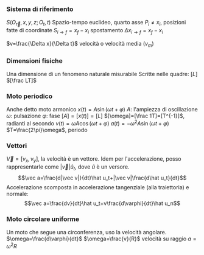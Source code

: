 ### Sistema di riferimento
$S(O_{\vec r},x,y,z;O_t, t)$
Spazio-tempo euclideo, quarto asse
$P_i\ne x_i$, posizioni fatte di coordinate
$S_{i\to f}=x_f-x_i$ spostamento
$\Delta x_{i\to f}=x_f-x_i$ 

$v=\frac{\Delta x}{\Delta t}$ velocità o velocità media ($v_m$)

### Dimensioni fisiche
Una dimensione di un fenomeno naturale misurabile
Scritte nelle quadre:
$[L]$
$[\frac LT]$

### Moto periodico
Anche detto moto armonico
$x(t)=A\sin(\omega t+\varphi)$
$A$: l'ampiezza di oscillazione
$\omega$: pulsazione
$\varphi$: fase
$[A]=[x(t)]=[L]$
$[\omega]=[\frac 1T]=[T^{-1}]$, radianti al secondo
$v(t)=\omega A\cos(\omega t+\varphi)$
$a(t)=-\omega^2A\sin(\omega t+\varphi)$
$T=\frac{2\pi}\omega$, periodo 
### Vettori
$\vec V=[v_x,v_y]$, la velocità è un vettore.
Idem per l'accelerazione, posso rappresentarle come $|\vec v|\hat u_t$, dove $\hat u$ è un versore.
$$\vec a=\frac{d|\vec v|}{dt}\hat u_t+|\vec v|\frac{d\hat u_t}{dt}$$
Accelerazione scomposta in accelerazione tangenziale (alla traiettoria) e normale:
$$\vec a=\frac{dv}{dt}\hat u_t+v\frac{d\varphi}{dt}\hat u_n$$
### Moto circolare uniforme
Un moto che segue una circonferenza, uso la velocità angolare.
$\omega=\frac{d\varphi}{dt}$
$\omega=\frac{v}{R}$ velocità su raggio
$a=\omega^2R$
